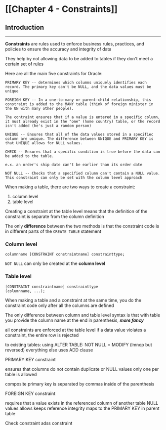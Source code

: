 # [[Chapter 4 - Constraints]]

## Introduction
---

**Constraints** are rules used to enforce business rules, practices, and policies to ensure the accuracy and integrity of data

They help by not allowing data to be added to tables if they don't meet a certain set of rules

Here are all the main five constraints for Oracle:

```
PRIMARY KEY -- determines which columns uniquely identifies each record. The primary key can't be NULL, and the data values must be unique

FOREIGN KEY -- In a one-to-many or parent-child relationship, this constraint is added to the MANY table (think of foreign minister in the UN with many other people). 

The contraint ensures that if a value is entered in a specific column, it must already exist in the "one" (home country) table, or the record isn't added (he's just a random person)

UNIQUE -- Ensures that all of the data values stored in a specifiec column are unique. The difference between UNIQUE and PRIMARY KEY is that UNIQUE allows for NULL values.

CHECK -- Ensures that a specific condition is true before the data can be added to the table.

e.x. an order's ship date can't be earlier than its order date

NOT NULL -- Checks that a specified column can't contain a NULL value. This constraint can only be set with the column level approach
```


When making a table, there are two ways to create a constraint:

1. column level
2. table level

Creating a constraint at the table level means that the definition of the constraint is separate from the column definition 

The only **difference** between the two methods is that the constraint code is in different parts of the `CREATE TABLE` statement

### Column level

```
columnname [CONSTRAINT constraintname] constrainttype;
```

`NOT NULL` can only be created at the **column level**

### Table level

```
[CONSTRAINT constraintname] constrainttype
(columnname, ...);
```

When making a table and a constraint at the same time, you do the constraint code only after all the columns are defined

The only difference between column and table level syntax is that with table you provide the column name at the end in parenthesis, ***more fancy***

all constraints are enforced at the table level
if a data value violates a constraint, the entire row is rejected

to existing tables:
using ALTER TABLE:
	NOT NULL = MODIFY (lmnop but reversed)
	 everything else uses ADD clause

PRIMARY KEY constraint

ensures that columns do not contain duplicate or NULL values
only one per table is allowed

composite primary key is separated by commas inside of the parenthesis

FOREIGN KEY constraint

requires that a value exists in the referenced column of another table
NULL values allows
keeps reference integrity 
maps to the PRIMARY KEY in parent table

Check constraint adss constraint 